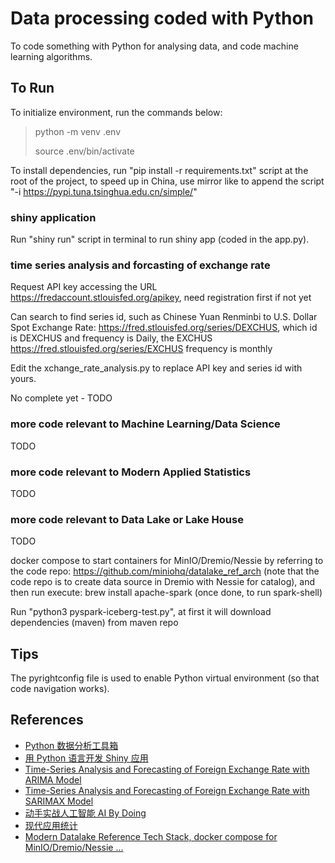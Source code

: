 # Data processing coded with Python

To code something with Python for analysing data, and code machine learning algorithms.

## To Run

To initialize environment, run the commands below:

> python -m venv .env
>
> source .env/bin/activate

To install dependencies, run "pip install -r requirements.txt" script at the root of the project, to speed up in China, use mirror like to append the script "-i https://pypi.tuna.tsinghua.edu.cn/simple/"

### shiny application

Run "shiny run" script in terminal to run shiny app (coded in the app.py).

### time series analysis and forcasting of exchange rate

Request API key accessing the URL https://fredaccount.stlouisfed.org/apikey, need registration first if not yet

Can search to find series id, such as Chinese Yuan Renminbi to U.S. Dollar Spot Exchange Rate: https://fred.stlouisfed.org/series/DEXCHUS, which id is DEXCHUS and frequency is Daily, the EXCHUS https://fred.stlouisfed.org/series/EXCHUS frequency is monthly

Edit the xchange_rate_analysis.py to replace API key and series id with yours.

No complete yet - TODO

### more code relevant to Machine Learning/Data Science

TODO

### more code relevant to Modern Applied Statistics

TODO

### more code relevant to Data Lake or Lake House

TODO

docker compose to start containers for MinIO/Dremio/Nessie by referring to the code repo: https://github.com/miniohq/datalake_ref_arch (note that the code repo is to create data source in Dremio with Nessie for catalog), and then run execute: brew install apache-spark (once done, to run spark-shell)

Run "python3 pyspark-iceberg-test.py", at first it will download dependencies (maven) from maven repo

## Tips

The pyrightconfig file is used to enable Python virtual environment (so that code navigation works).

## References
- [Python 数据分析工具箱](https://xiangyun.rbind.io/2024/03/python-data-analysis-toolbox/)
- [用 Python 语言开发 Shiny 应用](https://xiangyun.rbind.io/2024/04/shiny-for-python/)
- [Time-Series Analysis and Forecasting of Foreign Exchange Rate with ARIMA Model](https://medium.com/womenintechnology/foreign-exchange-rate-time-series-analysis-and-forecasting-with-arima-model-c22f7972fd36)
- [Time-Series Analysis and Forecasting of Foreign Exchange Rate with SARIMAX Model](https://medium.com/womenintechnology/time-series-analysis-and-forecasting-of-foreign-exchange-rate-with-sarimax-model-efbc39babd33)
- [动手实战人工智能 AI By Doing](https://aibydoing.com/)
- [现代应用统计](https://bookdown.org/xiangyun/masr/)
- [Modern Datalake Reference Tech Stack, docker compose for MinIO/Dremio/Nessie ...](https://github.com/miniohq/datalake_ref_arch)
